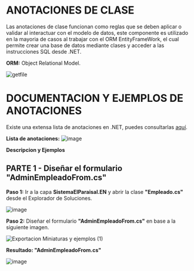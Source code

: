 # ANOTACIONES DE CLASE 

Las anotaciones de clase funcionan como reglas que se deben aplicar o validar al interactuar con el modelo de datos, este componente es utilizado en la mayoria de casos al trabajar con el ORM EntityFrameWork, el cual permite crear una base de datos mediante clases y acceder a las instrucciones SQL desde .NET.

**ORM:** Object Relational Model.

![getfile](https://github.com/user-attachments/assets/1f634eba-277c-4d8b-89c5-0d397cf17999)

# DOCUMENTACION Y EJEMPLOS DE ANOTACIONES

Existe una extensa lista de anotaciones en .NET, puedes consultarlas [aquí](https://www.bytehide.com/blog/data-annotations-in-csharp). 

**Lista de anotaciones:**
![image](https://github.com/user-attachments/assets/75007444-ef9d-4b40-a445-8faa32011ae2)

**Descripcion y Ejemplos**


## PARTE 1 - Diseñar el formulario **"AdminEmpleadoFrom.cs"**

**Paso 1:** Ir a la capa **SistemaElParaisal.EN** y abrir la clase **"Empleado.cs"** desde el Explorador de Soluciones.

![image](https://github.com/user-attachments/assets/4ddd6bd2-c139-4054-ba62-cfda5652089b)

**Paso 2:** Diseñar el formulario **"AdminEmpleadoFrom.cs"** en base a la siguiente imagen.

![Exportacion Miniaturas y ejemplos (1)](https://github.com/user-attachments/assets/7c5c66f9-aaa8-45ba-9f8c-fe5fe9137303)

**Resultado: "AdminEmpleadoFrom.cs"**

![image](https://github.com/user-attachments/assets/81bae8d8-6fbc-458b-b753-2b51d16df748)
